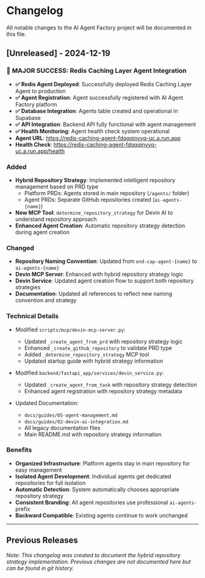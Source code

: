 # Changelog

All notable changes to the AI Agent Factory project will be documented in this file.

## [Unreleased] - 2024-12-19

### 🎉 **MAJOR SUCCESS: Redis Caching Layer Agent Integration**
- **✅ Redis Agent Deployed**: Successfully deployed Redis Caching Layer Agent to production
- **✅ Agent Registration**: Agent successfully registered with AI Agent Factory platform
- **✅ Database Integration**: Agents table created and operational in Supabase
- **✅ API Integration**: Backend API fully functional with agent management
- **✅ Health Monitoring**: Agent health check system operational
- **Agent URL**: https://redis-caching-agent-fdqqqinvyq-uc.a.run.app
- **Health Check**: https://redis-caching-agent-fdqqqinvyq-uc.a.run.app/health

### Added
- **Hybrid Repository Strategy**: Implemented intelligent repository management based on PRD type
  - Platform PRDs: Agents stored in main repository (`/agents/` folder)
  - Agent PRDs: Separate GitHub repositories created (`ai-agents-{name}`)
- **New MCP Tool**: `determine_repository_strategy` for Devin AI to understand repository approach
- **Enhanced Agent Creation**: Automatic repository strategy detection during agent creation

### Changed
- **Repository Naming Convention**: Updated from `end-cap-agent-{name}` to `ai-agents-{name}`
- **Devin MCP Server**: Enhanced with hybrid repository strategy logic
- **Devin Service**: Updated agent creation flow to support both repository strategies
- **Documentation**: Updated all references to reflect new naming convention and strategy

### Technical Details
- Modified `scripts/mcp/devin-mcp-server.py`:
  - Updated `_create_agent_from_prd` with repository strategy logic
  - Enhanced `_create_github_repository` to validate PRD type
  - Added `_determine_repository_strategy` MCP tool
  - Updated startup guide with hybrid strategy information

- Modified `backend/fastapi_app/services/devin_service.py`:
  - Updated `_create_agent_from_task` with repository strategy detection
  - Enhanced agent registration with repository strategy metadata

- Updated Documentation:
  - `docs/guides/05-agent-management.md`
  - `docs/guides/02-devin-ai-integration.md`
  - All legacy documentation files
  - Main README.md with repository strategy information

### Benefits
- **Organized Infrastructure**: Platform agents stay in main repository for easy management
- **Isolated Agent Development**: Individual agents get dedicated repositories for full isolation
- **Automatic Detection**: System automatically chooses appropriate repository strategy
- **Consistent Branding**: All agent repositories use professional `ai-agents-` prefix
- **Backward Compatible**: Existing agents continue to work unchanged

---

## Previous Releases

*Note: This changelog was created to document the hybrid repository strategy implementation. Previous changes are not documented here but can be found in git history.*
